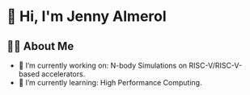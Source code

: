 # 👋 Hi, I'm Jenny Almerol

## 👩‍💻 About Me

- 🔭 I’m currently working on: N-body Simulations on RISC-V/RISC-V-based accelerators.
- 🌱 I’m currently learning: High Performance Computing.

<!--
**jlalmerol/jlalmerol** is a ✨ _special_ ✨ repository because its `README.md` (this file) appears on your GitHub profile.

Here are some ideas to get you started:

- 🔭 I’m currently working on ...
- 🌱 I’m currently learning ...
- 👯 I’m looking to collaborate on ...
- 🤔 I’m looking for help with ...
- 💬 Ask me about ...
- 📫 How to reach me: ...
- 😄 Pronouns: ...
- ⚡ Fun fact: ...
-->
